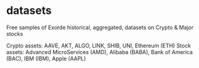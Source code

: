 # datasets
Free samples of Exorde historical, aggregated, datasets on Crypto &amp; Major stocks

Crypto assets: AAVE, AKT, ALGO, LINK, SHIB, UNI, Ethereum (ETH)
Stock assets: Advanced MicroServices (AMD), Alibaba (BABA), Bank of America (BAC), IBM (IBM), Apple (AAPL)
